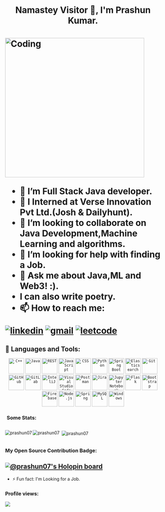 <h1 align="center"> Namastey Visitor 👋, I'm Prashun Kumar.<h1>
<p>
<img align="center"  width="450" src="https://i.pinimg.com/originals/a5/35/60/a53560c8088900e266880f779dacced7.gif" alt="Coding" />
</p>
<!--
**prashun07/prashun07** is a ✨ _special_ ✨ repository because its `README.md` (this file) appears on your GitHub profile.

-->
<!-- - 🤔  I’m looking for help with ...--> 
<!-- - 🤔  I’m looking for help with ...--> 
<!-- - 🤔  I’m looking for help with ...--> 

- 🌱 I’m Full Stack Java developer.
- 🔭 I Interned at Verse Innovation Pvt Ltd.(Josh & Dailyhunt).
- 👯 I’m looking to collaborate on Java Development,Machine Learning and algorithms.
- 🤔  I’m looking for help with finding a Job. 
- 💬 Ask me about Java,ML and Web3! :).
- I can also write poetry.
- 📫 How to reach me: 
    <p align="center">
<a href="https://www.linkedin.com/in/prashunkumar/" > <img src="https://img.shields.io/badge/LinkedIn-0077B5?style=for-the-badge&logo=linkedin&logoColor=white" alt="linkedin"></a>
<a href="mailto:pkjhamkt@gmail.com"> <img src="https://img.shields.io/badge/Gmail-D14836?style=for-the-badge&logo=gmail&logoColor=white" alt="gmail"></a>
<a href="https://leetcode.com/Prashun7/"> <img src="https://img.shields.io/badge/-LeetCode-FFA116?style=for-the-badge&logo=LeetCode&logoColor=black" alt="leetcode" > </a>
</p>

## 🧰 Languages and Tools:

<div align="center">
	<code><img height="50" src="https://user-images.githubusercontent.com/25181517/192106073-90fffafe-3562-4ff9-a37e-c77a2da0ff58.png" alt="C++" title="C++" /></code>
	<code><img height="50" src="https://user-images.githubusercontent.com/25181517/117201156-9a724800-adec-11eb-9a9d-3cd0f67da4bc.png" alt="Java" title="Java" /></code>
	<code><img height="50" src="https://user-images.githubusercontent.com/25181517/192107858-fe19f043-c502-4009-8c47-476fc89718ad.png" alt="REST" title="REST" /></code>
	<code><img height="50" src="https://user-images.githubusercontent.com/25181517/117447155-6a868a00-af3d-11eb-9cfe-245df15c9f3f.png" alt="JavaScript" title="JavaScript" /></code>
	<code><img height="50" src="https://user-images.githubusercontent.com/25181517/183898674-75a4a1b1-f960-4ea9-abcb-637170a00a75.png" alt="CSS" title="CSS" /></code>
	<code><img height="50" src="https://user-images.githubusercontent.com/25181517/183423507-c056a6f9-1ba8-4312-a350-19bcbc5a8697.png" alt="Python" title="Python" /></code>
	<code><img height="50" src="https://user-images.githubusercontent.com/25181517/183891303-41f257f8-6b3d-487c-aa56-c497b880d0fb.png" alt="Spring Boot" title="Spring Boot" /></code>
	<code><img height="50" src="https://user-images.githubusercontent.com/25181517/183569191-f32cdf03-673f-4ae3-809b-3a8b376bb8a2.png" alt="Elasticsearch" title="Elasticsearch" /></code>
	<code><img height="50" src="https://user-images.githubusercontent.com/25181517/192108372-f71d70ac-7ae6-4c0d-8395-51d8870c2ef0.png" alt="Git" title="Git" /></code>
	<code><img height="50" src="https://user-images.githubusercontent.com/25181517/192108374-8da61ba1-99ec-41d7-80b8-fb2f7c0a4948.png" alt="GitHub" title="GitHub" /></code>
	<code><img height="50" src="https://user-images.githubusercontent.com/25181517/192108376-c675d39b-90f6-4073-bde6-5a9291644657.png" alt="GitLab" title="GitLab" /></code>
	<code><img height="50" src="https://user-images.githubusercontent.com/25181517/192108890-200809d1-439c-4e23-90d3-b090cf9a4eea.png" alt="InteliJ" title="InteliJ" /></code>
	<code><img height="50" src="https://user-images.githubusercontent.com/25181517/192108891-d86b6220-e232-423a-bf5f-90903e6887c3.png" alt="Visual Studio Code" title="Visual Studio Code" /></code>
	<code><img height="50" src="https://user-images.githubusercontent.com/25181517/192109061-e138ca71-337c-4019-8d42-4792fdaa7128.png" alt="Postman" title="Postman" /></code>
	<code><img height="50" src="https://user-images.githubusercontent.com/25181517/183912952-83784e94-629d-4c34-a961-ae2ae795b662.png" alt="Jira" title="Jira" /></code>
	<code><img height="50" src="https://user-images.githubusercontent.com/25181517/183914128-3fc88b4a-4ac1-40e6-9443-9a30182379b7.png" alt="Jupyter Notebook" title="Jupyter Notebook" /></code>
	<code><img height="50" src="https://user-images.githubusercontent.com/25181517/183423775-2276e25d-d43d-4e58-890b-edbc88e915f7.png" alt="Flask" title="Flask" /></code>
	<code><img height="50" src="https://user-images.githubusercontent.com/25181517/183898054-b3d693d4-dafb-4808-a509-bab54cf5de34.png" alt="Bootstrap" title="Bootstrap" /></code>
	<code><img height="50" src="https://user-images.githubusercontent.com/25181517/189716855-2c69ca7a-5149-4647-936d-780610911353.png" alt="Firebase" title="Firebase" /></code>
	<code><img height="50" src="https://user-images.githubusercontent.com/25181517/183568594-85e280a7-0d7e-4d1a-9028-c8c2209e073c.png" alt="Node.js" title="Node.js" /></code>
	<code><img height="50" src="https://user-images.githubusercontent.com/25181517/117201470-f6d56780-adec-11eb-8f7c-e70e376cfd07.png" alt="Spring" title="Spring" /></code>
	<code><img height="50" src="https://user-images.githubusercontent.com/25181517/183896128-ec99105a-ec1a-4d85-b08b-1aa1620b2046.png" alt="MySQL" title="MySQL" /></code>
	<code><img height="50" src="https://user-images.githubusercontent.com/25181517/186884150-05e9ff6d-340e-4802-9533-2c3f02363ee3.png" alt="Windows" title="Windows" /></code>
</div>
<div style="margin:5px 5px">
<h3>Some Stats:</h3>
</div>

<div style="display:flex">
<p><img align="left" src="https://github-readme-stats.vercel.app/api/top-langs?username=prashun07&show_icons=true&locale=en&layout=compact" alt="prashun07" /></p>
<p><img align="left" src="https://github-readme-streak-stats.herokuapp.com/?user=prashun07&" alt="prashun07" /></p>
<p>&nbsp;<img align="center" src="https://github-readme-stats.vercel.app/api?username=prashun07&show_icons=true&locale=en" alt="prashun07" /></p>
</div>



<h3>My Open Source Contribution Badge: </h3>

[![@prashun07's Holopin board](https://holopin.me/prashun07)](https://holopin.io/@prashun07)
- 
<!-- 😄 Pronouns: ...-->
- ⚡ Fun fact: I'm Looking for a Job.
<h3 align="left">Profile views:</h3>
<p align="left">
<img src="https://profile-counter.glitch.me/{prashun07}/count.svg" />
</p>
